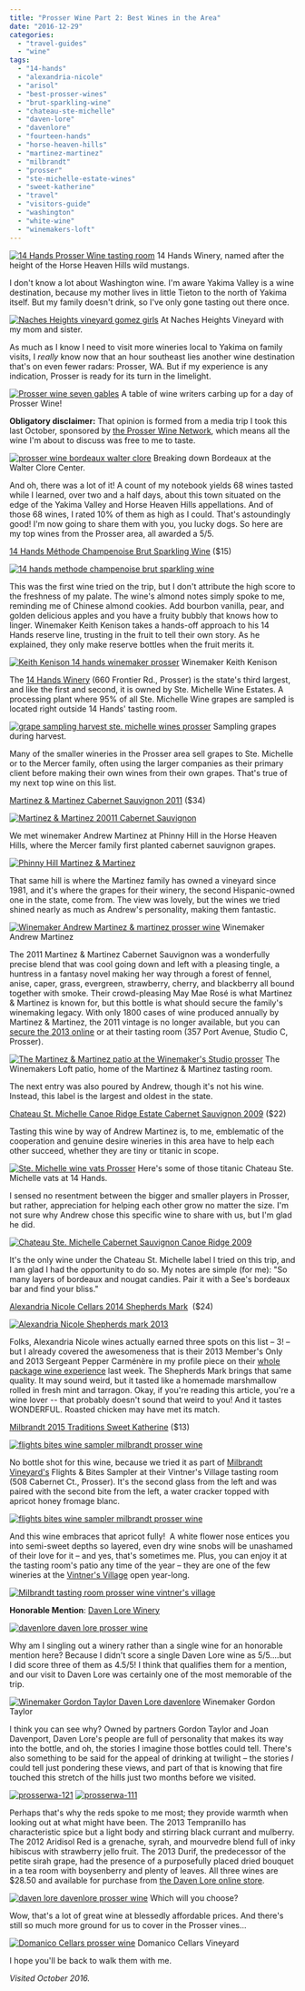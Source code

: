 ```yaml
---
title: "Prosser Wine Part 2: Best Wines in the Area"
date: "2016-12-29"
categories:
  - "travel-guides"
  - "wine"
tags:
  - "14-hands"
  - "alexandria-nicole"
  - "arisol"
  - "best-prosser-wines"
  - "brut-sparkling-wine"
  - "chateau-ste-michelle"
  - "daven-lore"
  - "davenlore"
  - "fourteen-hands"
  - "horse-heaven-hills"
  - "martinez-martinez"
  - "milbrandt"
  - "prosser"
  - "ste-michelle-estate-wines"
  - "sweet-katherine"
  - "travel"
  - "visitors-guide"
  - "washington"
  - "white-wine"
  - "winemakers-loft"
---
```





<div class="caption">

[![14 Hands Prosser Wine tasting room](http://s3.amazonaws.com/thegourmez-wpmedia/2016/12/ProsserWA-038-500x334.jpg)](http://s3.amazonaws.com/thegourmez-wpmedia/2016/12/ProsserWA-038.jpg) 14 Hands Winery, named after the height of the Horse Heaven Hills wild mustangs.</div>


I don't know a lot about Washington wine. I'm aware Yakima Valley is a wine destination, because my mother lives in little Tieton to the north of Yakima itself. But my family doesn't drink, so I've only gone tasting out there once.




<div class="caption">

[![Naches Heights vineyard gomez girls](http://s3.amazonaws.com/thegourmez-wpmedia/2016/12/naches-heights-500x334.jpg)](http://s3.amazonaws.com/thegourmez-wpmedia/2016/12/naches-heights.jpg) At Naches Heights Vineyard with my mom and sister.</div>


As much as I know I need to visit more wineries local to Yakima on family visits, I _really_ know now that an hour southeast lies another wine destination that's on even fewer radars: Prosser, WA. But if my experience is any indication, Prosser is ready for its turn in the limelight.




<div class="caption">

[![Prosser wine seven gables](http://s3.amazonaws.com/thegourmez-wpmedia/2016/12/ProsserWA-035-500x405.jpg)](http://s3.amazonaws.com/thegourmez-wpmedia/2016/12/ProsserWA-035.jpg) A table of wine writers carbing up for a day of Prosser Wine!</div>


**Obligatory disclaimer:** That opinion is formed from a media trip I took this last October, sponsored by [the Prosser Wine Network](http://prosserwinenetwork.com/), which means all the wine I'm about to discuss was free to me to taste.




<div class="caption">

[![prosser wine bordeaux walter clore](http://s3.amazonaws.com/thegourmez-wpmedia/2016/12/ProsserWA-244-500x333.jpg)](http://s3.amazonaws.com/thegourmez-wpmedia/2016/12/ProsserWA-244.jpg) Breaking down Bordeaux at the Walter Clore Center.</div>


And oh, there was a lot of it! A count of my notebook yields 68 wines tasted while I learned, over two and a half days, about this town situated on the edge of the Yakima Valley and Horse Heaven Hills appellations. And of those 68 wines, I rated 10% of them as high as I could. That's astoundingly good! I'm now going to share them with you, you lucky dogs. So here are my top wines from the Prosser area, all awarded a 5/5.

[14 Hands Méthode Champenoise Brut Sparkling Wine](https://www.14hands.com/wines/essentials/brut) ($15)

[![14 hands methode champenoise brut sparkling wine](http://s3.amazonaws.com/thegourmez-wpmedia/2016/12/ProsserWA-058-334x500.jpg)](http://s3.amazonaws.com/thegourmez-wpmedia/2016/12/ProsserWA-058.jpg)

This was the first wine tried on the trip, but I don't attribute the high score to the freshness of my palate. The wine's almond notes simply spoke to me, reminding me of Chinese almond cookies. Add bourbon vanilla, pear, and golden delicious apples and you have a fruity bubbly that knows how to linger. Winemaker Keith Kenison takes a hands-off approach to his 14 Hands reserve line, trusting in the fruit to tell their own story. As he explained, they only make reserve bottles when the fruit merits it.




<div class="caption">

[![Keith Kenison 14 hands winemaker prosser](http://s3.amazonaws.com/thegourmez-wpmedia/2016/12/ProsserWA-063-500x333.jpg)](http://s3.amazonaws.com/thegourmez-wpmedia/2016/12/ProsserWA-063.jpg) Winemaker Keith Kenison</div>


The [14 Hands Winery](https://www.14hands.com/our-winery/visit-us) (660 Frontier Rd., Prosser) is the state's third largest, and like the first and second, it is owned by Ste. Michelle Wine Estates. A processing plant where 95% of all Ste. Michelle Wine grapes are sampled is located right outside 14 Hands' tasting room.




<div class="caption">

[![grape sampling harvest ste. michelle wines prosser](http://s3.amazonaws.com/thegourmez-wpmedia/2016/12/ProsserWA-044-407x500.jpg)](http://s3.amazonaws.com/thegourmez-wpmedia/2016/12/ProsserWA-044.jpg) Sampling grapes during harvest.</div>


Many of the smaller wineries in the Prosser area sell grapes to Ste. Michelle or to the Mercer family, often using the larger companies as their primary client before making their own wines from their own grapes. That's true of my next top wine on this list.

[Martinez & Martinez Cabernet Sauvignon 2011](http://www.martinezwine.com/shop/2013-cabernet-sauvignon/) ($34)

[![Martinez & Martinez 20011 Cabernet Sauvignon](http://s3.amazonaws.com/thegourmez-wpmedia/2016/12/ProsserWA-353-334x500.jpg)](http://s3.amazonaws.com/thegourmez-wpmedia/2016/12/ProsserWA-353.jpg)

We met winemaker Andrew Martinez at Phinny Hill in the Horse Heaven Hills, where the Mercer family first planted cabernet sauvignon grapes.

[![Phinny Hill Martinez & Martinez](http://s3.amazonaws.com/thegourmez-wpmedia/2016/12/ProsserWA-349-500x334.jpg)](http://s3.amazonaws.com/thegourmez-wpmedia/2016/12/ProsserWA-349.jpg)

That same hill is where the Martinez family has owned a vineyard since 1981, and it's where the grapes for their winery, the second Hispanic-owned one in the state, come from. The view was lovely, but the wines we tried shined nearly as much as Andrew's personality, making them fantastic.




<div class="caption">

[![Winemaker Andrew Martinez & martinez prosser wine](http://s3.amazonaws.com/thegourmez-wpmedia/2016/12/ProsserWA-356-334x500.jpg)](http://s3.amazonaws.com/thegourmez-wpmedia/2016/12/ProsserWA-356.jpg) Winemaker Andrew Martinez</div>


The 2011 Martinez & Martinez Cabernet Sauvignon was a wonderfully precise blend that was cool going down and left with a pleasing tingle, a huntress in a fantasy novel making her way through a forest of fennel, anise, caper, grass, evergreen, strawberry, cherry, and blackberry all bound together with smoke. Their crowd-pleasing May Mae Rosé is what Martinez & Martinez is known for, but this bottle is what should secure the family's winemaking legacy. With only 1800 cases of wine produced annually by Martinez & Martinez, the 2011 vintage is no longer available, but you can [secure the 2013 online](http://www.martinezwine.com/shop/2013-cabernet-sauvignon/) or at their tasting room (357 Port Avenue, Studio C, Prosser).




<div class="caption">

[![The Martinez & Martinez patio at the Winemaker's Studio prosser](http://s3.amazonaws.com/thegourmez-wpmedia/2016/12/WinemakersStudio2.jpg)](http://s3.amazonaws.com/thegourmez-wpmedia/2016/12/WinemakersStudio2.jpg) The Winemakers Loft patio, home of the Martinez & Martinez tasting room.</div>


The next entry was also poured by Andrew, though it's not his wine. Instead, this label is the largest and oldest in the state.

[Chateau St. Michelle Canoe Ridge Estate Cabernet Sauvignon 2009](https://www.ste-michelle.com/our-wines/2009-canoe-ridge-estate-cabernet-sauvignon) ($22)

Tasting this wine by way of Andrew Martinez is, to me, emblematic of the cooperation and genuine desire wineries in this area have to help each other succeed, whether they are tiny or titanic in scope.




<div class="caption">

[![Ste. Michelle wine vats Prosser](http://s3.amazonaws.com/thegourmez-wpmedia/2016/12/ProsserWA-045-500x351.jpg)](http://s3.amazonaws.com/thegourmez-wpmedia/2016/12/ProsserWA-045.jpg) Here's some of those titanic Chateau Ste. Michelle vats at 14 Hands.</div>


I sensed no resentment between the bigger and smaller players in Prosser, but rather, appreciation for helping each other grow no matter the size. I'm not sure why Andrew chose this specific wine to share with us, but I'm glad he did.

[![Chateau Ste. Michelle Cabernet Sauvignon Canoe Ridge 2009](http://s3.amazonaws.com/thegourmez-wpmedia/2016/12/ProsserWA-355-334x500.jpg)](http://s3.amazonaws.com/thegourmez-wpmedia/2016/12/ProsserWA-355.jpg)

It's the only wine under the Chateau St. Michelle label I tried on this trip, and I am glad I had the opportunity to do so. My notes are simple (for me): "So many layers of bordeaux and nougat candies. Pair it with a See's bordeaux bar and find your bliss."

[Alexandria Nicole Cellars 2014 Shepherds Mark](http://cart.bloyal.com/Alexandria/AlexandriaWebStore/ANCELLARS/ALLWINES/3218/2015_Shepherds_Mark)  ($24)

[![Alexandria Nicole Shepherds mark 2013](http://s3.amazonaws.com/thegourmez-wpmedia/2016/12/ProsserWA-192-334x500.jpg)](http://s3.amazonaws.com/thegourmez-wpmedia/2016/12/ProsserWA-192.jpg)

Folks, Alexandria Nicole wines actually earned three spots on this list – 3! – but I already covered the awesomeness that is their 2013 Member's Only and 2013 Sergeant Pepper Carménère in my profile piece on their [whole package wine experience](http://thegourmez.com/2016/12/19/prosser-wine-alexandria-nicole-cellars/) last week. The Shepherds Mark brings that same quality. It may sound weird, but it tasted like a homemade marshmallow rolled in fresh mint and tarragon. Okay, if you're reading this article, you're a wine lover -- that probably doesn't sound that weird to you! And it tastes WONDERFUL. Roasted chicken may have met its match.

[Milbrandt 2015 Traditions Sweet Katherine](http://shop.milbrandtvineyards.com/product?productid=4141E456-7B2E-41D8-B96A-E52CAEAEB58C) ($13)

[![flights bites wine sampler milbrandt prosser wine](http://s3.amazonaws.com/thegourmez-wpmedia/2016/12/ProsserWA-261-500x334.jpg)](http://s3.amazonaws.com/thegourmez-wpmedia/2016/12/ProsserWA-261.jpg)

No bottle shot for this wine, because we tried it as part of [Milbrandt Vineyard's](http://milbrandtvineyards.com/) Flights & Bites Sampler at their Vintner's Village tasting room (508 Cabernet Ct., Prosser). It's the second glass from the left and was paired with the second bite from the left, a water cracker topped with apricot honey fromage blanc.

[![flights bites wine sampler milbrandt prosser wine](http://s3.amazonaws.com/thegourmez-wpmedia/2016/12/ProsserWA-260-500x334.jpg)](http://s3.amazonaws.com/thegourmez-wpmedia/2016/12/ProsserWA-260.jpg)

And this wine embraces that apricot fully!  A white flower nose entices you into semi-sweet depths so layered, even dry wine snobs will be unashamed of their love for it – and yes, that's sometimes me. Plus, you can enjoy it at the tasting room's patio any time of the year – they are one of the few wineries at the [Vintner's Village](http://prosservintnersvillage.com/) open year-long.

[![Milbrandt tasting room prosser wine vintner's village](http://s3.amazonaws.com/thegourmez-wpmedia/2016/12/ProsserWA-263-500x334.jpg)](http://s3.amazonaws.com/thegourmez-wpmedia/2016/12/ProsserWA-263.jpg)

**Honorable Mention**: [Daven Lore Winery](http://www.davenlore.com/our-wines/)

[![davenlore daven lore prosser wine](http://s3.amazonaws.com/thegourmez-wpmedia/2016/12/ProsserWA-110-500x334.jpg)](http://s3.amazonaws.com/thegourmez-wpmedia/2016/12/ProsserWA-110.jpg)

Why am I singling out a winery rather than a single wine for an honorable mention here? Because I didn't score a single Daven Lore wine as 5/5….but I did score three of them as 4.5/5! I think that qualifies them for a mention, and our visit to Daven Lore was certainly one of the most memorable of the trip.




<div class="caption">

[![Winemaker Gordon Taylor Daven Lore davenlore ](http://s3.amazonaws.com/thegourmez-wpmedia/2016/12/ProsserWA-119-334x500.jpg)](http://s3.amazonaws.com/thegourmez-wpmedia/2016/12/ProsserWA-119.jpg) Winemaker Gordon Taylor</div>


I think you can see why? Owned by partners Gordon Taylor and Joan Davenport, Daven Lore's people are full of personality that makes its way into the bottle, and oh, the stories I imagine those bottles could tell. There's also something to be said for the appeal of drinking at twilight – the stories _I_ could tell just pondering these views, and part of that is knowing that fire touched this stretch of the hills just two months before we visited.

[![prosserwa-121](http://s3.amazonaws.com/thegourmez-wpmedia/2016/12/ProsserWA-121-500x296.jpg)](http://s3.amazonaws.com/thegourmez-wpmedia/2016/12/ProsserWA-121.jpg) [![prosserwa-111](http://s3.amazonaws.com/thegourmez-wpmedia/2016/12/ProsserWA-111-500x339.jpg)](http://s3.amazonaws.com/thegourmez-wpmedia/2016/12/ProsserWA-111.jpg)

Perhaps that's why the reds spoke to me most; they provide warmth when looking out at what might have been. The 2013 Tempranillo has characteristic spice but a light body and stirring black currant and mulberry. The 2012 Aridisol Red is a grenache, syrah, and mourvedre blend full of inky hibiscus with strawberry jello fruit. The 2013 Durif, the predecessor of the petite sirah grape, had the presence of a purposefully placed dried bouquet in a tea room with boysenberry and plenty of leaves. All three wines are $28.50 and available for purchase from [the Daven Lore online store](http://www.davenlore.com/our-wines/).




<div class="caption">

[![daven lore davenlore prosser wine](http://s3.amazonaws.com/thegourmez-wpmedia/2016/12/ProsserWA-122-334x500.jpg)](http://s3.amazonaws.com/thegourmez-wpmedia/2016/12/ProsserWA-122.jpg) Which will you choose?</div>


Wow, that's a lot of great wine at blessedly affordable prices. And there's still so much more ground for us to cover in the Prosser vines…




<div class="caption">

[![Domanico Cellars prosser wine](http://s3.amazonaws.com/thegourmez-wpmedia/2016/12/ProsserWA-150-500x334.jpg)](http://s3.amazonaws.com/thegourmez-wpmedia/2016/12/ProsserWA-150.jpg) Domanico Cellars Vineyard</div>


I hope you'll be back to walk them with me.

_Visited October 2016._
